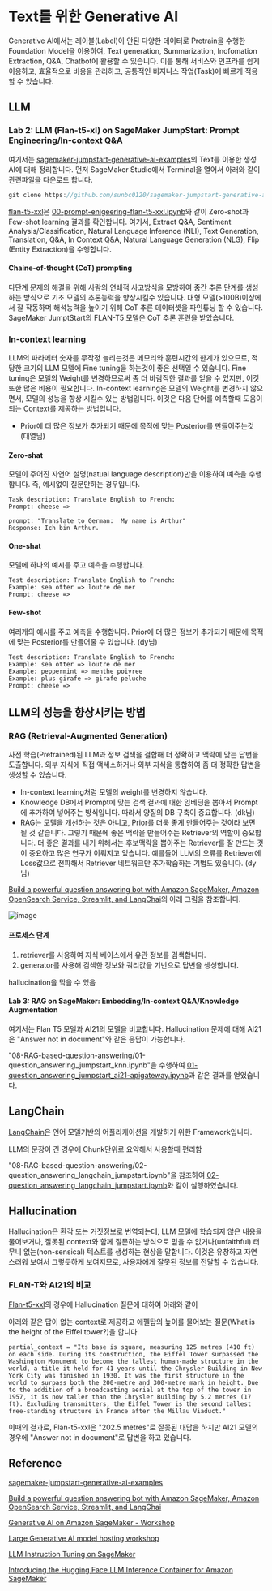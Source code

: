 # Text를 위한 Generative AI

Generative AI에서는 레이블(Label)이 안된 다양한 데이터로 Pretrain을 수행한 Foundation Model을 이용하여, Text generation, Summarization, Inofomation Extraction, Q&A, Chatbot에 활용할 수 있습니다. 이를 통해 서비스와 인프라를 쉽게 이용하고, 효율적으로 비용을 관리하고, 공통적인 비지니스 작업(Task)에 빠르게 적용할 수 있습니다. 







## LLM

### Lab 2: LLM (Flan-t5-xl) on SageMaker JumpStart: Prompt Engineering/In-context Q&A

여기서는 [sagemaker-jumpstart-generative-ai-examples](https://github.com/sunbc0120/sagemaker-jumpstart-generative-ai-examples)의 Text를 이용한 생성 AI에 대해 정리합니다. 먼저 SageMaker Studio에서 Terminal을 열어서 아래와 같이 관련파일을 다운로드 합니다.

```java
git clone https://github.com/sunbc0120/sagemaker-jumpstart-generative-ai-examples
```

[flan-t5-xxl](https://github.com/kyopark2014/generative-ai-for-text/blob/main/lab2-LLM-Flan.md)은 [00-prompt-enigeering-flan-t5-xxl.ipynb](https://github.com/kyopark2014/generative-ai-for-text/blob/main/notebook/00-prompt-enigeering-flan-t5-xxl.ipynb)와 같이 Zero-shot과 Few-shot learning 결과를 확인합니다. 여기서, Extract Q&A, Sentiment Analysis/Classification, Natural Language Inference (NLI), Text Generation, Translation, Q&A, In Context Q&A, Natural Language Generation (NLG), Flip (Entity Extraction)을 수행합니다.

#### Chaine-of-thought (CoT) prompting

다단계 문제의 해결을 위해 사람의 연쇄적 사고방식을 모방하여 중간 추론 단계를 생성하는 방식으로 기초 모델의 추론능력을 향상시킬수 있습니다. 대형 모델(>100B)이상에서 잘 작동하며 해석능력을 높이기 위해 CoT 추론 데이터셋을 파인튜닝 할 수 있습니다. SageMaker JumptStart의 FLAN-T5 모델은 CoT 추론 훈련을 받았습니다.



### In-context learning

LLM의 파라메터 숫자를 무작정 늘리는것은 메모리와 훈련시간의 한계가 있으므로, 적당한 크기의 LLM 모델에 Fine tuning을 하는것이 좋은 선택일 수 있습니다. Fine tuning은 모델의 Weight를 변경하므로써 좀 더 바람직한 결과를 얻을 수 있지만, 이것 또한 많은 비용이 필요합니다. In-context learning은 모델의 Weight를 변경하지 않으면서, 모델의 성능을 향상 시킬수 있는 방법입니다. 이것은 다음 단어를 예측할때 도움이 되는 Context를 제공하는 방법입니다.

- Prior에 더 많은 정보가 추가되기 때문에 목적에 맞는 Posterior를 만들어주는것 (대열님)

#### Zero-shat

모델이 주어진 자연어 설명(natual language description)만을 이용하여 예측을 수행합니다. 즉, 예시없이 질문만하는 경우입니다.

```text
Task description: Translate English to French:
Prompt: cheese =>
```

```text
prompt: "Translate to German:  My name is Arthur"
Response: Ich bin Arthur.
```

#### One-shat

모델에 하나의 예시를 주고 예측을 수행합니다. 

```text
Test description: Translate English to French:
Example: sea otter => loutre de mer
Prompt: cheese =>
```

#### Few-shot

여러개의 예시를 주고 예측을 수행합니다. Prior에 더 많은 정보가 추가되기 때문에 목적에 맞는 Posterior를 만들어줄 수 있습니다. (dy님)

```text
Test description: Translate English to French:
Example: sea otter => loutre de mer
Example: peppermint => menthe poivree
Example: plus girafe => girafe peluche
Prompt: cheese =>
```


## LLM의 성능을 향상시키는 방법





### RAG (Retrieval-Augmented Generation)

사전 학습(Pretrained)된 LLM과 정보 검색을 결합해 더 정확하고 맥락에 맞는 답변을 도출합니다. 외부 지식에 직접 액세스하거나 외부 지식을 통합하여 좀 더 정확한 답변을 생성할 수 있습니다.

- In-context learning처럼 모델의 weight를 변경하지 않습니다.
- Knowledge DB에서 Prompt에 맞는 검색 결과에 대한 임베딩을 뽑아서 Prompt에 추가하여 넣어주는 방식입니다. 따라서 양질의 DB 구축이 중요합니다. (dk님)
- RAG는 모델을 개선하는 것은 아니고, Prior를 더욱 좋게 만들어주는 것이라 보면 될 것 같습니다. 그렇기 때문에 좋은 맥락을 만들어주는 Retriever의 역할이 중요합니다. 더 좋은 결과를 내기 위해서는 후보맥락을 뽑아주는 Retriever를 잘 만드는 것이 중요하고 많은 연구가 이뤄지고 있습니다. 예를들어 LLM의 오류를 Retriever에 Loss값으로 전파해서 Retriever 네트워크만 추가학습하는 기법도 있습니다. (dy님)

[Build a powerful question answering bot with Amazon SageMaker, Amazon OpenSearch Service, Streamlit, and LangChai](https://aws.amazon.com/ko/blogs/machine-learning/build-a-powerful-question-answering-bot-with-amazon-sagemaker-amazon-opensearch-service-streamlit-and-langchain/?sc_channel=sm&sc_campaign=Machine_Learning&sc_publisher=LINKEDIN&sc_geo=GLOBAL&sc_outcome=awareness&trk=machine_learning&linkId=219734484)의 아래 그림을 참조합니다.


![image](https://github.com/kyopark2014/generative-ai-for-text/assets/52392004/ca6ea655-af88-4de5-9c37-b807db6c12da)


#### 프로세스 단계

1) retriever를 사용하여 지식 베이스에서 유관 정보를 검색합니다.
2) generator를 사용해 검색한 정보와 쿼리값을 기반으로 답변을 생성합니다. 


hallucination을 막을 수 있음

#### Lab 3: RAG on SageMaker: Embedding/In-context Q&A/Knowledge Augmentation

여기서는 Flan T5 모델과 AI21의 모델을 비교합니다. Hallucination 문제에 대해 AI21은 "Answer not in document"와 같은 응답이 가능합니다.

"08-RAG-based-question-answering/01-question_answerIng_jumpstart_knn.ipynb"을 수행하여 [01-question_answering_jumpstart_ai21-apigateway.ipynb](https://github.com/kyopark2014/generative-ai-for-text/blob/main/notebook/01-question_answering_jumpstart_ai21-apigateway.ipynb)과 같은 결과를 얻었습니다.

## LangChain 

[LangChain](https://python.langchain.com/en/latest/index.html)은 언어 모델기반의 어플리케이션을 개발하기 위한 Framework입니다.

LLM의 문장이 긴 경우에 Chunk단위로 요약해서 사용할때 편리함

"08-RAG-based-question-answering/02-question_answering_langchain_jumpstart.ipynb"을 참조하여 [02-question_answering_langchain_jumpstart.ipynb](https://github.com/sunbc0120/sagemaker-jumpstart-generative-ai-examples/blob/main/08-RAG-based-question-answering/02-question_answering_langchain_jumpstart.ipynb)와 같이 실행하였습니다.

## Hallucination

Hallucination은 환각 또는 거짓정보로 번역되는데, LLM 모델에 학습되지 않은 내용을 물어보거나, 잘못된 context와 함께 질문하는 방식으로 믿을 수 없거나(unfaithful) 터무니 없는(non-sensical) 텍스트를 생성하는 현상을 말합니다. 이것은 유창하고 자연스러워 보여서 그렇듯하게 보여지므로, 사용자에게 잘못된 정보를 전달할 수 있습니다.

### FLAN-T와 AI21의 비교

[Flan-t5-xxl](https://github.com/kyopark2014/generative-ai-for-text/blob/main/notebook/01-question_answering_jumpstart_ai21-apigateway.ipynb)의 경우에 Hallucination 질문에 대하여 아래와 같이 

아래와 같은 답이 없는 context로 제공하고 에펠탑의 높이를 물어보는 질문(What is the height of the Eiffel tower?)을 합니다.

```text
partial_context = "Its base is square, measuring 125 metres (410 ft) on each side. During its construction, the Eiffel Tower surpassed the Washington Monument to become the tallest human-made structure in the world, a title it held for 41 years until the Chrysler Building in New York City was finished in 1930. It was the first structure in the world to surpass both the 200-metre and 300-metre mark in height. Due to the addition of a broadcasting aerial at the top of the tower in 1957, it is now taller than the Chrysler Building by 5.2 metres (17 ft). Excluding transmitters, the Eiffel Tower is the second tallest free-standing structure in France after the Millau Viaduct."
```

이때의 결과로, Flan-t5-xxl은 "202.5 metres"로 잘못된 대답을 하지만 AI21 모델의 경우에 "Answer not in document"로 답변을 하고 있습니다. 



## Reference 

[sagemaker-jumpstart-generative-ai-examples](https://github.com/sunbc0120/sagemaker-jumpstart-generative-ai-examples)

[Build a powerful question answering bot with Amazon SageMaker, Amazon OpenSearch Service, Streamlit, and LangChai](https://aws.amazon.com/ko/blogs/machine-learning/build-a-powerful-question-answering-bot-with-amazon-sagemaker-amazon-opensearch-service-streamlit-and-langchain/?sc_channel=sm&sc_campaign=Machine_Learning&sc_publisher=LINKEDIN&sc_geo=GLOBAL&sc_outcome=awareness&trk=machine_learning&linkId=219734484)

[Generative AI on Amazon SageMaker - Workshop](https://catalog.us-east-1.prod.workshops.aws/workshops/972fd252-36e5-4eed-8608-743e84957f8e/en-US)

[Large Generative AI model hosting workshop](https://catalog.us-east-1.prod.workshops.aws/workshops/bb62b5d7-313f-4733-88cd-9c1aa41c724d/en-US)

[LLM Instruction Tuning on SageMaker](https://github.com/aws-samples/aws-ml-jp/blob/main/tasks/generative-ai/text-to-text/fine-tuning/instruction-tuning/README_en.md)

[Introducing the Hugging Face LLM Inference Container for Amazon SageMaker](https://huggingface.co/blog/sagemaker-huggingface-llm)
